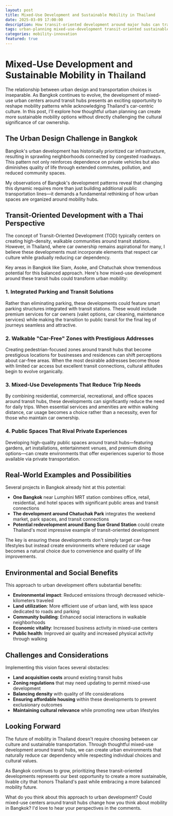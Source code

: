 ```yaml
---
layout: post
title: Mixed-Use Development and Sustainable Mobility in Thailand
date: 2025-03-09 17:00:00
description: How transit-oriented development around major hubs can transform Bangkok's urban landscape while respecting car culture
tags: urban-planning mixed-use-development transit-oriented sustainable-mobility
categories: mobility-innovation
featured: true
---
```


# Mixed-Use Development and Sustainable Mobility in Thailand

The relationship between urban design and transportation choices is inseparable. As Bangkok continues to evolve, the development of mixed-use urban centers around transit hubs presents an exciting opportunity to reshape mobility patterns while acknowledging Thailand's car-centric culture. In this post, I'll explore how thoughtful urban planning can create more sustainable mobility options without directly challenging the cultural significance of car ownership.

## The Urban Design Challenge in Bangkok

Bangkok's urban development has historically prioritized car infrastructure, resulting in sprawling neighborhoods connected by congested roadways. This pattern not only reinforces dependence on private vehicles but also diminishes quality of life through extended commutes, pollution, and reduced community spaces.

My observations of Bangkok's development patterns reveal that changing this dynamic requires more than just building additional public transportation lines—it demands a fundamental rethinking of how urban spaces are organized around mobility hubs.

## Transit-Oriented Development with a Thai Perspective

The concept of Transit-Oriented Development (TOD) typically centers on creating high-density, walkable communities around transit stations. However, in Thailand, where car ownership remains aspirational for many, I believe these developments must incorporate elements that respect car culture while gradually reducing car dependency.

Key areas in Bangkok like Siam, Asoke, and Chatuchak show tremendous potential for this balanced approach. Here's how mixed-use development around these transit hubs could transform urban mobility:

### 1. Integrated Parking and Transit Solutions

Rather than eliminating parking, these developments could feature smart parking structures integrated with transit stations. These would include premium services for car owners (valet options, car cleaning, maintenance services) while making the transition to public transit for the final leg of journeys seamless and attractive.

### 2. Walkable "Car-Free" Zones with Prestigious Addresses

Creating pedestrian-focused zones around transit hubs that become prestigious locations for businesses and residences can shift perceptions about car-free areas. When the most desirable addresses become those with limited car access but excellent transit connections, cultural attitudes begin to evolve organically.

### 3. Mixed-Use Developments That Reduce Trip Needs

By combining residential, commercial, recreational, and office spaces around transit hubs, these developments can significantly reduce the need for daily trips. When essential services and amenities are within walking distance, car usage becomes a choice rather than a necessity, even for those who maintain car ownership.

### 4. Public Spaces That Rival Private Experiences

Developing high-quality public spaces around transit hubs—featuring gardens, art installations, entertainment venues, and premium dining options—can create environments that offer experiences superior to those available via private transportation.

## Real-World Examples and Possibilities

Several projects in Bangkok already hint at this potential:

- **One Bangkok** near Lumphini MRT station combines office, retail, residential, and hotel spaces with significant public areas and transit connections
- **The development around Chatuchak Park** integrates the weekend market, park spaces, and transit connections
- **Potential redevelopment around Bang Sue Grand Station** could create Thailand's most impressive example of transit-oriented development

The key is ensuring these developments don't simply target car-free lifestyles but instead create environments where reduced car usage becomes a natural choice due to convenience and quality of life improvements.

## Environmental and Social Benefits

This approach to urban development offers substantial benefits:

- **Environmental impact**: Reduced emissions through decreased vehicle-kilometers traveled
- **Land utilization**: More efficient use of urban land, with less space dedicated to roads and parking
- **Community building**: Enhanced social interactions in walkable neighborhoods
- **Economic vitality**: Increased business activity in mixed-use centers
- **Public health**: Improved air quality and increased physical activity through walking

## Challenges and Considerations

Implementing this vision faces several obstacles:

- **Land acquisition costs** around existing transit hubs
- **Zoning regulations** that may need updating to permit mixed-use development
- **Balancing density** with quality of life considerations
- **Ensuring affordable housing** within these developments to prevent exclusionary outcomes
- **Maintaining cultural relevance** while promoting new urban lifestyles

## Looking Forward

The future of mobility in Thailand doesn't require choosing between car culture and sustainable transportation. Through thoughtful mixed-use development around transit hubs, we can create urban environments that naturally reduce car dependency while respecting individual choices and cultural values.

As Bangkok continues to grow, prioritizing these transit-oriented developments represents our best opportunity to create a more sustainable, livable city that honors Thailand's past while embracing a more balanced mobility future.

What do you think about this approach to urban development? Could mixed-use centers around transit hubs change how you think about mobility in Bangkok? I'd love to hear your perspectives in the comments.